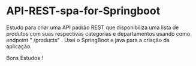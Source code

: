 # API-REST-spa-for-Springboot

Estudo para criar uma API padrão REST que disponibiliza uma lista de produtos com suas respectivas categorias e departamentos usando como endpoint " /products" .
Usei o SpringBoot e java para a criação da aplicação.

Bons Estudos !
